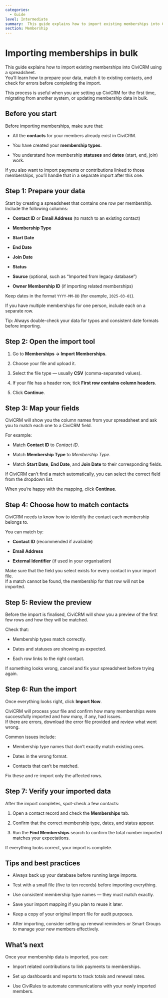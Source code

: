 ```yaml
---
categories:
  - Guide  
level: Intermediate  
summary:  This guide explains how to import existing memberships into CiviCRM using a spreadsheet.
section: Membership
---
```




# Importing memberships in bulk


This guide explains how to import existing memberships into CiviCRM using a spreadsheet.  
 You’ll learn how to prepare your data, match it to existing contacts, and check for errors before completing the import.

This process is useful when you are setting up CiviCRM for the first time, migrating from another system, or updating membership data in bulk.

## **Before you start**

Before importing memberships, make sure that:

* All the **contacts** for your members already exist in CiviCRM.

* You have created your **membership types**.

* You understand how membership **statuses** and **dates** (start, end, join) work.

If you also want to import payments or contributions linked to those memberships, you’ll handle that in a separate import after this one.

## **Step 1: Prepare your data**

Start by creating a spreadsheet that contains one row per membership.  
 Include the following columns:

* **Contact ID** or **Email Address** (to match to an existing contact)

* **Membership Type**

* **Start Date**

* **End Date**

* **Join Date**

* **Status**

* **Source** (optional, such as “Imported from legacy database”)

* **Owner Membership ID** (if importing related memberships)

Keep dates in the format `YYYY-MM-DD` (for example, `2025-03-01`).

If you have multiple memberships for one person, include each on a separate row.

Tip: Always double-check your data for typos and consistent date formats before importing.

## **Step 2: Open the import tool**

1. Go to **Memberships → Import Memberships**.

2. Choose your file and upload it.

3. Select the file type — usually **CSV** (comma-separated values).

4. If your file has a header row, tick **First row contains column headers**.

5. Click **Continue**.

## **Step 3: Map your fields**

CiviCRM will show you the column names from your spreadsheet and ask you to match each one to a CiviCRM field.

For example:

* Match **Contact ID** to *Contact ID*.

* Match **Membership Type** to *Membership Type*.

* Match **Start Date**, **End Date**, and **Join Date** to their corresponding fields.

If CiviCRM can’t find a match automatically, you can select the correct field from the dropdown list.

When you’re happy with the mapping, click **Continue**.

## **Step 4: Choose how to match contacts**

CiviCRM needs to know how to identify the contact each membership belongs to.

You can match by:

* **Contact ID** (recommended if available)

* **Email Address**

* **External Identifier** (if used in your organisation)

Make sure that the field you select exists for every contact in your import file.  
 If a match cannot be found, the membership for that row will not be imported.

## **Step 5: Review the preview**

Before the import is finalised, CiviCRM will show you a preview of the first few rows and how they will be matched.

Check that:

* Membership types match correctly.

* Dates and statuses are showing as expected.

* Each row links to the right contact.

If something looks wrong, cancel and fix your spreadsheet before trying again.

## **Step 6: Run the import**

Once everything looks right, click **Import Now**.

CiviCRM will process your file and confirm how many memberships were successfully imported and how many, if any, had issues.  
 If there are errors, download the error file provided and review what went wrong.

Common issues include:

* Membership type names that don’t exactly match existing ones.

* Dates in the wrong format.

* Contacts that can’t be matched.

Fix these and re-import only the affected rows.

## **Step 7: Verify your imported data**

After the import completes, spot-check a few contacts:

1. Open a contact record and check the **Memberships** tab.

2. Confirm that the correct membership type, dates, and status appear.

3. Run the **Find Memberships** search to confirm the total number imported matches your expectations.

If everything looks correct, your import is complete.

## **Tips and best practices**

* Always back up your database before running large imports.

* Test with a small file (five to ten records) before importing everything.

* Use consistent membership type names — they must match exactly.

* Save your import mapping if you plan to reuse it later.

* Keep a copy of your original import file for audit purposes.

* After importing, consider setting up renewal reminders or Smart Groups to manage your new members effectively.

## **What’s next**

Once your membership data is imported, you can:

* Import related contributions to link payments to memberships.

* Set up dashboards and reports to track totals and renewal rates.

* Use CiviRules to automate communications with your newly imported members.
